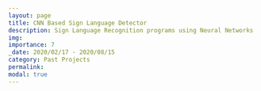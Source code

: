 ```yaml
---
layout: page
title: CNN Based Sign Language Detector
description: Sign Language Recognition programs using Neural Networks
img: 
importance: 7
_date: 2020/02/17 - 2020/08/15
category: Past Projects
permalink: 
modal: true
---
```

